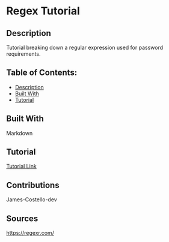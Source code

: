 # Regex Tutorial

## Description
Tutorial breaking down a regular expression used for password requirements.

## Table of Contents:
* [Description](#description)
* [Built With](#built-with)
* [Tutorial](#tutorial)

## Built With
Markdown

## Tutorial
[Tutorial Link](https://github.com/JamesCostello-dev/miniature-palm-tree/blob/main/Regex-Tutorial.md)

## Contributions
James-Costello-dev

## Sources
https://regexr.com/
